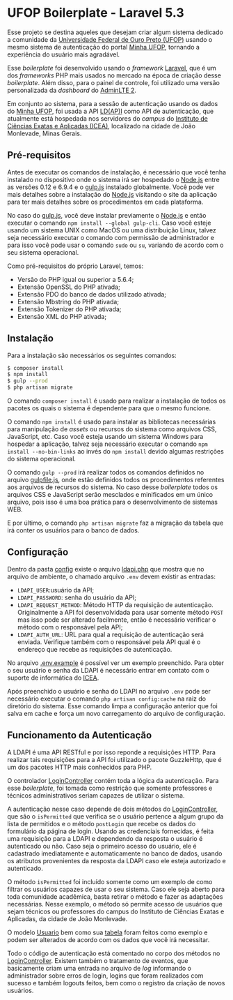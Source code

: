 # UFOP Boilerplate - Laravel 5.3

Esse projeto se destina aqueles que desejam criar algum sistema dedicado a comunidade da [Universidade Federal de Ouro
Preto (UFOP)](http://ufop.br/) usando o mesmo sistema de autenticação do portal [Minha UFOP](http://www.minha.ufop.br/),
tornando a experiência do usuário mais agradável.

Esse *boilerplate* foi desenvolvido usando o *framework* [Laravel](https://laravel.com/), que é um dos *frameworks* PHP
mais usados no mercado na época de criação desse *boilerplate*. Além disso, para o painel de controle, foi utilizado uma
versão personalizada da *dashboard* do [AdminLTE 2](https://almsaeedstudio.com/themes/AdminLTE/index2.html).

Em conjunto ao sistema, para a sessão de autenticação usando os dados do [Minha UFOP](http://www.minha.ufop.br/),
foi usada a API [LD(AP)I](https://github.com/jpmoura/ldapi#ldapi---ptbr) como API de autenticação, que atualmente está
hospedada nos servidores do *campus* do [Instituto de Ciências Exatas e Aplicadas (ICEA)](http://www.icea.ufop.br/site/),
localizado na cidade de João Monlevade, Minas Gerais.

## Pré-requisitos

Antes de executar os comandos de instalação, é necessário que você tenha instalado no dispositivo onde o sistema irá ser
hospedado o [Node.js](https://nodejs.org/en/) entre as versões 0.12 e 6.9.4 e o [gulp.js](http://gulpjs.com/) instalado
globalmente. Você pode ver mais detalhes sobre a instalação do [Node.js](https://nodejs.org/en/) visitando o site da
aplicação para ter mais detalhes sobre os procedimentos em cada plataforma.

No caso do [gulp.js](http://gulpjs.com/), você deve instalar previamente o [Node.js](https://nodejs.org/en/) e então
executar o comando `npm install --global gulp-cli`. Caso você esteje usando um sistema UNIX como MacOS ou uma
distribuição Linux, talvez seja necessário executar o comando com permissão de administrador e para isso você pode usar
o comando `sudo` ou `su`, variando de acordo com o seu sistema operacional.

Como pré-requisitos do próprio Laravel, temos:

* Versão do PHP igual ou superior a 5.6.4;
* Extensão OpenSSL do PHP ativada;
* Extensão PDO do banco de dados utilizado ativada;
* Extensão Mbstring do PHP ativada;
* Extensão Tokenizer do PHP ativada;
* Extensão XML do PHP ativada;

## Instalação

Para a instalação são necessários os seguintes comandos:

```bash
$ composer install
$ npm install
$ gulp --prod
$ php artisan migrate
```

O comando `composer install` é usado para realizar a instalação de todos os pacotes os quais o sistema é dependente para
que o mesmo funcione.

O comando `npm install` é usado para instalar as bibliotecas necessárias para manipulação de
*assets*  ou recursos do sistema como arquivos CSS, JavaScript, etc. Caso você esteja usando um sistema Windows para 
hospedar a aplicação, talvez seja necessário executar o comando `npm install --no-bin-links` ao invés do `npm install`
devido algumas restrições do sistema operacional.

O comando `gulp --prod` irá realizar todos os comandos definidos no arquivo [gulpfile.js](./gulpfile.js),
onde estão definidos todos os procedimentos referentes aos arquivos de recursos do sistema. No caso desse *boilerplate*
todos os arquivos CSS e JavaScript serão mesclados e minificados em um único arquivo, pois isso é uma boa prática para o
desenvolvimento de sistemas WEB.

E por último, o comando `php artisan migrate` faz a migração da tabela que irá conter os usuários para o banco de dados.

## Configuração

Dentro da pasta [config](./config) existe o arquivo [ldapi.php](./config/ldapi.php) que mostra que no arquivo de
ambiente, o chamado arquivo `.env` devem existir as entradas:

* `LDAPI_USER`:usuário da API;
* `LDAPI_PASSWORD`: senha do usuário da API;
* `LDAPI_REQUEST_METHOD`: Método HTTP da requisição de autenticação. Originalmente a API foi desenvolvidada para usar
somente método `POST` mas isso pode ser alterado facilmente, então é necessário verificar o método com o responsável
pela API;
* `LDAPI_AUTH_URL`: URL para qual a requisição de autenticação será enviada. Verifique também com o responsável pela API
qual é o endereço que recebe as requisições de autenticação.

No arquivo [.env.example](./.env.example) é possível ver um exemplo preenchido. Para obter o seu
usuário e senha da LDAPI é necessário entrar em contato com o suporte de informática do
[ICEA](mailto:suporteinformatica@decea.ufop.br).

Após preenchido o usuário e senha do LDAPI no arquivo `.env` pode ser necessário executar o comando
`php artisan config:cache` na raiz do diretório do sistema. Esse comando limpa a configuração anterior que foi salva em
cache e força um novo carregamento do arquivo de configuração.

## Funcionamento da Autenticação

A LDAPI é uma API RESTful e por isso reponde a requisições HTTP. Para realizar tais requisições para a API foi utilizado
o pacote GuzzleHttp, que é um dos pacotes HTTP mais conhecidos para PHP.

O controlador [LoginController](./app/Http/Controllers/Auth/LoginController.php) contém toda a lógica da autenticação.
Para esse *boilerplate*, foi tomada como restrição que somente professores e técnicos administrativos seriam capazes de
utilizar o sistema.

A autenticação nesse caso depende de dois métodos do [LoginController](./app/Http/Controllers/Auth/LoginController.php),
que são o `isPermitted` que verifica se o usuário pertence a algum grupo da lista de permitidos e o método `postLogin`
que recebe os dados do formulário da página de login. Usando as credenciais fornecidas, é feita uma requisição para a
LDAPI e dependendo da resposta o usuário é autenticado ou não. Caso seja o primeiro acesso do usuário, ele é cadastrado
imediatamente e automaticamente no banco de dados, usando os atributos provenientes da resposta da LDAPI caso ele esteja
autorizado e autenticado.

O método `isPermitted` foi incluído somente como um exemplo de como filtrar os usuários capazes de usar o seu sistema.
Caso ele seja aberto para toda comunidade acadêmica, basta retirar o método e fazer as adaptações necessárias. Nesse
exemplo, o método só permite acesso de usuários que sejam técnicos ou professores do campus do Instituto de Ciências
Exatas e Aplicadas, da cidade de João Monlevade.

O modelo [Usuario](./app/Usuario.php) bem como sua [tabela](./database/migrations/2014_10_12_000000_create_users_table.php)
foram feitos como exemplo e podem ser alterados de acordo com os dados que você irá necessitar.

Todo o código de autenticação está comentado no corpo dos métodos no
[LoginController](./app/Http/Controllers/Auth/LoginController.php). Existem também o tratamento de eventos, que
basicamente criam uma entrada no arquivo de *log* informando o administrador sobre erros de login, logins que
foram realizados com sucesso e também logouts feitos, bem como o registro da criação de novos usuários.